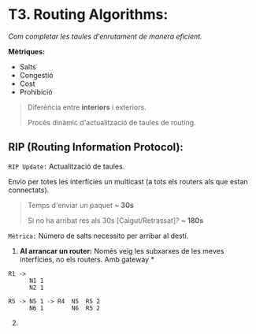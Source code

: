 # T3. Routing Algorithms:

*Com completar les taules d'enrutament de manera eficient.*

**Mètriques:**
- Salts
- Congestió
- Cost
- Prohibició

> Diferència entre **interiors** i exteriors.
>
> Procès dinàmic d'actualització de taules de routing.

## RIP (Routing Information Protocol):

`RIP Update:` Actualització de taules.

Envio per totes les interfícies un multicast (a tots els routers als que estan connectats).

> Temps d'enviar un paquet **~ 30s**
>
> Si no ha arribat res als 30s [Caigut/Retrassat]? **~ 180s**

`Mètrica:` Número de salts necessito per arribar al destí.

1. **Al arrancar un router:** Només veig les subxarxes de les meves interfícies, no els routers. Amb gateway *

```
R1 ->
      N1 1
      N2 1

R5 -> N5 1 -> R4  N5  R5 2
      N6 1        N6  R5 2
```

2.
